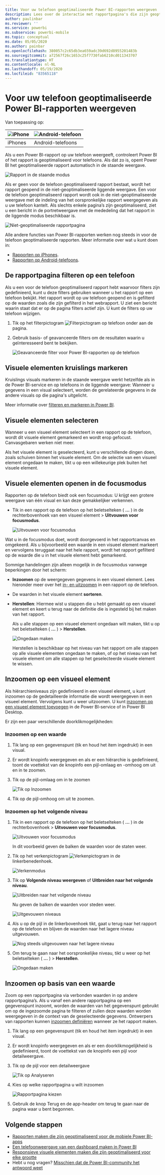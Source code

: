 ```yaml
---
title: Voor uw telefoon geoptimaliseerde Power BI-rapporten weergeven
description: Lees over de interactie met rapportpagina's die zijn geoptimaliseerd voor weergave in de Power BI-apps voor uw telefoon.
author: paulinbar
ms.reviewer: ''
ms.service: powerbi
ms.subservice: powerbi-mobile
ms.topic: conceptual
ms.date: 05/05/2020
ms.author: painbar
ms.openlocfilehash: 380057c2c65db3ea659adc39d692d8955201483b
ms.sourcegitcommit: a72567f26c1653c25f7730fab6210cd011343707
ms.translationtype: HT
ms.contentlocale: nl-NL
ms.lasthandoff: 05/19/2020
ms.locfileid: "83565118"
---
```

# <a name="view-power-bi-reports-optimized-for-your-phone"></a>Voor uw telefoon geoptimaliseerde Power BI-rapporten weergeven

Van toepassing op:

| ![iPhone](./media/mobile-apps-view-phone-report/ios-logo-40-px.png) | ![Android-telefoon](./media/mobile-apps-view-phone-report/android-logo-40-px.png) |
|:--- |:--- |
| iPhones |Android-telefoons |

Als u een Power BI-rapport op uw telefoon weergeeft, controleert Power BI of het rapport is geoptimaliseerd voor telefoons. Als dat zo is, opent Power BI het geoptimaliseerde rapport automatisch in de staande weergave.

![Rapport in de staande modus](./media/mobile-apps-view-phone-report/07-power-bi-phone-report-portrait.png)

Als er geen voor de telefoon geoptimaliseerd rapport bestaat, wordt het rapport geopend in de niet-geoptimaliseerde liggende weergave. Een voor de telefoon geoptimaliseerd rapport wordt ook in de niet-geoptimaliseerde weergave met de indeling van het oorspronkelijke rapport weergegeven als u uw telefoon kantelt. Als slechts enkele pagina’s zijn geoptimaliseerd, ziet u een bericht in de portretweergave met de mededeling dat het rapport in de liggende modus beschikbaar is.

![Niet-geoptimaliseerde rapportpagina](./media/mobile-apps-view-phone-report/06-power-bi-phone-report-page-not-optimized.png)

Alle andere functies van Power BI-rapporten werken nog steeds in voor de telefoon geoptimaliseerde rapporten. Meer informatie over wat u kunt doen in:

* [Rapporten op iPhones](mobile-reports-in-the-mobile-apps.md). 
* [Rapporten op Android-telefoons](mobile-reports-in-the-mobile-apps.md).

## <a name="filter-the-report-page-on-a-phone"></a>De rapportpagina filteren op een telefoon
Als u een voor de telefoon geoptimaliseerd rapport hebt waarvoor filters zijn gedefinieerd, kunt u deze filters gebruiken wanneer u het rapport op een telefoon bekijkt. Het rapport wordt op uw telefoon geopend en is gefilterd op de waarden zoals die zijn gefilterd in het webrapport. U ziet een bericht waarin staat dat er op de pagina filters actief zijn. U kunt de filters op uw telefoon wijzigen.

1. Tik op het filterpictogram ![Filterpictogram op telefoon](./media/mobile-apps-view-phone-report/power-bi-phone-filter-icon.png) onder aan de pagina.

2. Gebruik basis- of geavanceerde filters om de resultaten waarin u geïnteresseerd bent te bekijken.
   
    ![Geavanceerde filter voor Power BI-rapporten op de telefoon](./media/mobile-apps-view-phone-report/power-bi-iphone-advanced-filter-toronto.png)

## <a name="cross-highlight-visuals"></a>Visuele elementen kruislings markeren
Kruislings visuals markeren in de staande weergave werkt hetzelfde als in de Power BI-service en op telefoons in de liggende weergave: Wanneer u gegevens in een visual selecteert, worden de gerelateerde gegevens in de andere visuals op die pagina's uitgelicht.

Meer informatie over [filteren en markeren in Power BI](../../create-reports/power-bi-reports-filters-and-highlighting.md).

## <a name="select-visuals"></a>Visuele elementen selecteren
Wanneer u een visueel element selecteert in een rapport op de telefoon, wordt dit visuele element gemarkeerd en wordt erop gefocust. Canvasgebaren werken niet meer.

Als het visuele element is geselecteerd, kunt u verschillende dingen doen, zoals schuiven binnen het visuele element. Om de selectie van een visueel element ongedaan te maken, tikt u op een willekeurige plek buiten het visuele element.

## <a name="open-visuals-in-focus-mode"></a>Visuele elementen openen in de focusmodus
Rapporten op de telefoon biedt ook een focusmodus: U krijgt een grotere weergave van één visual en kan deze gemakkelijker verkennen.

* Tik in een rapport op de telefoon op het beletselteken ( **...** ) in de rechterbovenhoek van een visueel element > **Uitvouwen voor focusmodus**.
  
    ![Uitvouwen voor focusmodus](media/mobile-apps-view-phone-report/power-bi-phone-report-focus-mode.png)

Wat u in de focusmodus doet, wordt doorgevoerd in het rapportcanvas en omgekeerd. Als u bijvoorbeeld een waarde in een visueel element markeert en vervolgens teruggaat naar het hele rapport, wordt het rapport gefilterd op de waarde die u in het visuele element hebt gemarkeerd.

Sommige handelingen zijn alleen mogelijk in de focusmodus vanwege beperkingen door het scherm:

* **Inzoomen** op de weergegeven gegevens in een visueel element. Lees hieronder meer over het [in- en uitzoomen](mobile-apps-view-phone-report.md#drill-down-in-a-visual) in een rapport op de telefoon.
* De waarden in het visuele element **sorteren**.
* **Herstellen**: Hiermee wist u stappen die u hebt gemaakt op een visueel element en keert u terug naar de definitie die is ingesteld bij het maken van het rapport.
  
    Als u alle stappen op een visueel element ongedaan wilt maken, tikt u op het beletselteken ( **...** ) > **Herstellen**.
  
    ![Ongedaan maken](media/mobile-apps-view-phone-report/power-bi-phone-report-revert-levels.png)
  
    Herstellen is beschikbaar op het niveau van het rapport om alle stappen op alle visuele elementen ongedaan te maken, of op het niveau van het visuele element om alle stappen op het geselecteerde visuele element te wissen.   

## <a name="drill-down-in-a-visual"></a>Inzoomen op een visueel element
Als hiërarchieniveaus zijn gedefinieerd in een visueel element, u kunt inzoomen op de gedetailleerde informatie die wordt weergegeven in een visueel element. Vervolgens kunt u weer uitzoomen. U kunt [inzoomen op een visueel element toevoegen](../end-user-drill.md) in de Power BI-service of in Power BI Desktop.

Er zijn een paar verschillende doorklikmogelijkheden:

### <a name="drill-down-on-a-value"></a>Inzoomen op een waarde
1. Tik lang op een gegevenspunt (tik en houd het item ingedrukt) in een visual.
2. Er wordt knopinfo weergegeven en als er een hiërarchie is gedefinieerd, toont de voettekst van de knopinfo een pijl-omlaag en -omhoog om uit en in te zoomen.
3. Tik op de pijl-omlaag om in te zoomen

    ![Tik op Inzoomen](media/mobile-apps-view-phone-report/report-drill-down.png)
    
4. Tik op de pijl-omhoog om uit te zoomen.

### <a name="drill-to-next-level"></a>Inzoomen op het volgende niveau
1. Tik in een rapport op de telefoon op het beletselteken ( **...** ) in de rechterbovenhoek > **Uitvouwen voor focusmodus**.
   
    ![Uitvouwen voor focusmodus](media/mobile-apps-view-phone-report/power-bi-phone-report-focus-mode.png)
   
    In dit voorbeeld geven de balken de waarden voor de staten weer.
2. Tik op het verkenpictogram ![Verkenpictogram](./media/mobile-apps-view-phone-report/power-bi-phone-report-explore-icon.png) in de linkerbenedenhoek.
   
    ![Verkenmodus](./media/mobile-apps-view-phone-report/power-bi-phone-report-explore-mode.png)
3. Tik op **Volgende niveau weergeven** of **Uitbreiden naar het volgende niveau**.
   
    ![Uitbreiden naar het volgende niveau](./media/mobile-apps-view-phone-report/power-bi-phone-report-expand-levels.png)
   
    Nu geven de balken de waarden voor steden weer.
   
    ![Uitgevouwen niveaus](./media/mobile-apps-view-phone-report/power-bi-phone-report-expanded-levels.png)
4. Als u op de pijl in de linkerbovenhoek tikt, gaat u terug naar het rapport op de telefoon en blijven de waarden naar het lagere niveau uitgevouwen.
   
    ![Nog steeds uitgevouwen naar het lagere niveau](./media/mobile-apps-view-phone-report/power-bi-back-to-phone-report-expanded-levels.png)
5. Om terug te gaan naar het oorspronkelijke niveau, tikt u weer op het beletselteken ( **...** ) > **Herstellen**.
   
    ![Ongedaan maken](media/mobile-apps-view-phone-report/power-bi-phone-report-revert-levels.png)

## <a name="drill-through-from-a-value"></a>Inzoomen op basis van een waarde
Zoom op een rapportpagina via verbonden waarden in op andere rapportpagina’s. Als u vanaf een andere rapportpagina op een gegevenspunt inzoomt, worden de waarden van het gegevenspunt gebruikt om op de ingezoomde pagina te filteren of zullen deze waarden worden weergegeven in de context van de geselecteerde gegevens.
Ontwerpers van rapporten kunnen [inzoomen definiëren](https://docs.microsoft.com/power-bi/desktop-drillthrough) wanneer ze het rapport maken.

1. Tik lang op een gegevenspunt (tik en houd het item ingedrukt) in een visual.
2. Er wordt knopinfo weergegeven en als er een doorklikmogelijkheid is gedefinieerd, toont de voettekst van de knopinfo een pijl voor detailweergave.
3. Tik op de pijl voor een detailweergave

    ![Tik op Analyseren](media/mobile-apps-view-phone-report/report-drill-through1.png)

4. Kies op welke rapportpagina u wilt inzoomen

    ![Rapportpagina kiezen](media/mobile-apps-view-phone-report/report-drill-through2.png)

5. Gebruik de knop Terug en de app-header om terug te gaan naar de pagina waar u bent begonnen.


## <a name="next-steps"></a>Volgende stappen
* [Rapporten maken die zijn geoptimaliseerd voor de mobiele Power BI-apps](../../create-reports/desktop-create-phone-report.md)
* [Een telefoonweergave van een dashboard maken in Power BI](../../create-reports/service-create-dashboard-mobile-phone-view.md)
* [Responsieve visuele elementen maken die zijn geoptimaliseerd voor elke grootte](../../visuals/power-bi-report-visualizations.md)
* Hebt u nog vragen? [Misschien dat de Power BI-community het antwoord weet](https://community.powerbi.com/)
